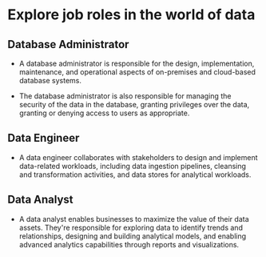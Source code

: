 # Explore job roles in the world of data

## Database Administrator
- A database administrator is responsible for the design, implementation, maintenance, and operational aspects of on-premises and cloud-based database systems.

- The database administrator is also responsible for managing the security of the data in the database, granting privileges over the data, granting or denying access to users as appropriate.


## Data Engineer
- A data engineer collaborates with stakeholders to design and implement data-related workloads, including data ingestion pipelines, cleansing and transformation activities, and data stores for analytical workloads.

## Data Analyst
- A data analyst enables businesses to maximize the value of their data assets. They're responsible for exploring data to identify trends and relationships, designing and building analytical models, and enabling advanced analytics capabilities through reports and visualizations.